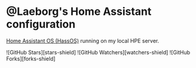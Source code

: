 # @Laeborg's Home Assistant configuration

[Home Assistant OS (HassOS)](https://github.com/home-assistant/operating-system) running on my local HPE server.

![GitHub Stars][stars-shield]
![GitHub Watchers][watchers-shield]
![GitHub Forks][forks-shield]